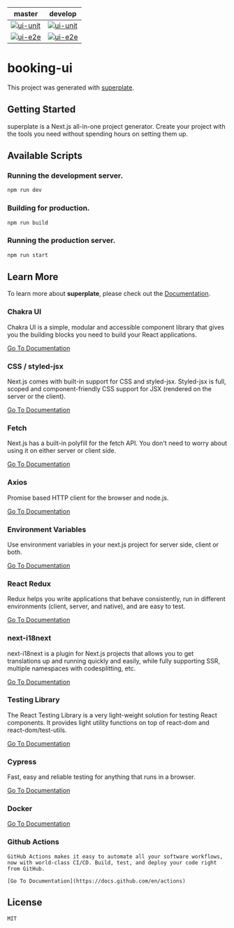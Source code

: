 | master       | develop   |
|--------------|-----------|
| [![ui-unit](https://github.com/Tenniscenter-Buchs/booking/actions/workflows/ui-unit.yml/badge.svg?branch=master)](https://github.com/Tenniscenter-Buchs/booking/actions/workflows/ui-unit.yml) | [![ui-unit](https://github.com/Tenniscenter-Buchs/booking/actions/workflows/ui-unit.yml/badge.svg?branch=develop)](https://github.com/Tenniscenter-Buchs/booking/actions/workflows/ui-unit.yml) |
| [![ui-e2e](https://github.com/Tenniscenter-Buchs/booking/actions/workflows/ui-e2e.yml/badge.svg?branch=master)](https://github.com/Tenniscenter-Buchs/booking/actions/workflows/ui-e2e.yml) | [![ui-e2e](https://github.com/Tenniscenter-Buchs/booking/actions/workflows/ui-e2e.yml/badge.svg?branch=develop)](https://github.com/Tenniscenter-Buchs/booking/actions/workflows/ui-e2e.yml) |

# booking-ui


This project was generated with [superplate](https://github.com/pankod/superplate).

## Getting Started

superplate is a Next.js all-in-one project generator. Create your project with the tools you need without spending hours on setting them up.

## Available Scripts

### Running the development server.

```bash
npm run dev
```

### Building for production.

```bash
npm run build
```

### Running the production server.

```bash
npm run start
```

## Learn More

To learn more about **superplate**, please check out the [Documentation](https://github.com/pankod/superplate).


### **Chakra UI**

Chakra UI is a simple, modular and accessible component library that gives you the building blocks you need to build your React applications.

[Go To Documentation](https://chakra-ui.com/docs/getting-started)


### **CSS / styled-jsx**

Next.js comes with built-in support for CSS and styled-jsx. Styled-jsx is full, scoped and component-friendly CSS support for JSX (rendered on the server or the client).

[Go To Documentation](https://github.com/vercel/styled-jsx)


### **Fetch**

Next.js has a built-in polyfill for the fetch API. You don&#39;t need to worry about using it on either server or client side.

[Go To Documentation](https://developer.mozilla.org/en-US/docs/Web/API/Fetch_API)


### **Axios**

Promise based HTTP client for the browser and node.js.

[Go To Documentation](https://github.com/axios/axios)


### **Environment Variables**

Use environment variables in your next.js project for server side, client or both.

[Go To Documentation](https://github.com/vercel/next.js/tree/canary/examples/environment-variables)


### **React Redux**

Redux helps you write applications that behave consistently, run in different environments (client, server, and native), and are easy to test.

[Go To Documentation](https://redux.js.org/introduction/getting-started)


### **next-i18next**

next-i18next is a plugin for Next.js projects that allows you to get translations up and running quickly and easily, while fully supporting SSR, multiple namespaces with codesplitting, etc.

[Go To Documentation](https://github.com/isaachinman/next-i18next)


### **Testing Library**

The React Testing Library is a very light-weight solution for testing React components. It provides light utility functions on top of react-dom and react-dom/test-utils.

[Go To Documentation](https://testing-library.com/docs/)


### **Cypress**

Fast, easy and reliable testing for anything that runs in a browser.

[Go To Documentation](https://docs.cypress.io/guides/overview/why-cypress.html)


### **Docker**



[Go To Documentation]()


### **Github Actions**

    GitHub Actions makes it easy to automate all your software workflows, now with world-class CI/CD. Build, test, and deploy your code right from GitHub.

    [Go To Documentation](https://docs.github.com/en/actions)



## License

    MIT
